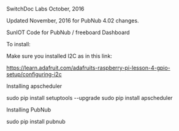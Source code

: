 SwitchDoc Labs October, 2016

Updated November, 2016 for PubNub 4.02 changes.

SunIOT Code for PubNub / freeboard Dashboard 

To install:

Make sure you installed I2C as in this link:

https://learn.adafruit.com/adafruits-raspberry-pi-lesson-4-gpio-setup/configuring-i2c

Installing apscheduler

sudo pip install setuptools --upgrade
sudo pip install apscheduler

Installing PubNub 

sudo pip install pubnub


